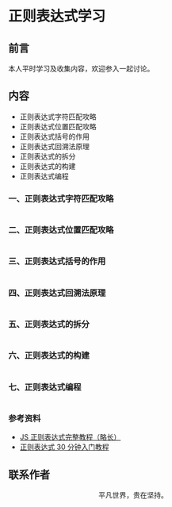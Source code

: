 # 正则表达式学习

## 前言

本人平时学习及收集内容，欢迎参入一起讨论。

## 内容

- 正则表达式字符匹配攻略
- 正则表达式位置匹配攻略
- 正则表达式括号的作用
- 正则表达式回溯法原理
- 正则表达式的拆分
- 正则表达式的构建
- 正则表达式编程

### 一、正则表达式字符匹配攻略

```

```

### 二、正则表达式位置匹配攻略

```

```

### 三、正则表达式括号的作用

```

```

### 四、正则表达式回溯法原理

```

```

### 五、正则表达式的拆分

```

```

### 六、正则表达式的构建

```

```

### 七、正则表达式编程

```

```

### 参考资料

- [JS 正则表达式完整教程（略长）](https://juejin.im/post/5965943ff265da6c30653879)
- [正则表达式 30 分钟入门教程](https://deerchao.net/tutorials/regex/regex.htm)

## 联系作者

<div align="center">
    <p>
        平凡世界，贵在坚持。
    </p>
    <img :src="$withBase('/about/contact.png')" />
</div>
